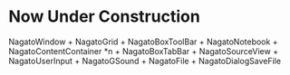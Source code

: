 # Now Under Construction

NagatoWindow
    + NagatoGrid
        + NagatoBoxToolBar
        + NagatoNotebook
            + NagatoContentContainer *n
                + NagatoBoxTabBar
                + NagatoSourceView
                    + NagatoUserInput
                        + NagatoGSound
                    + NagatoFile
                        + NagatoDialogSaveFile
